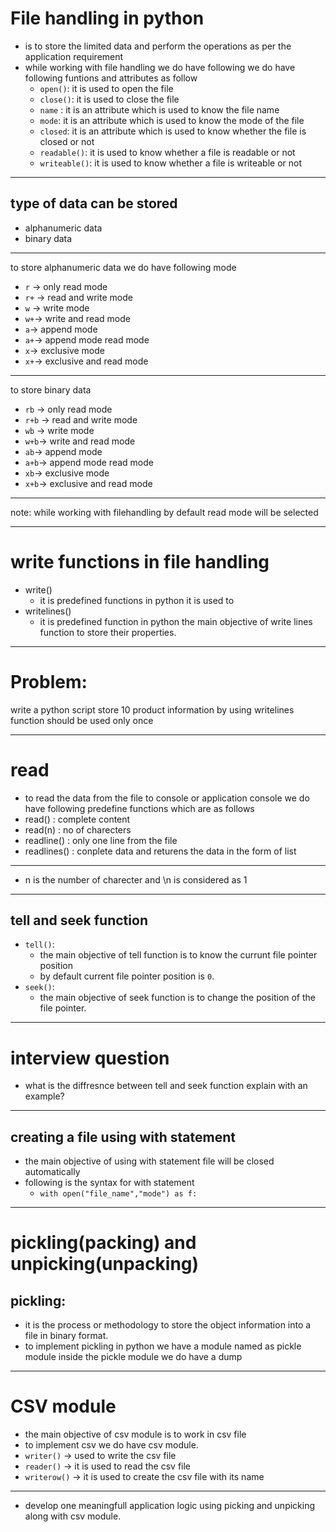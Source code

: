 # File handling in python 
- is to store the limited data and perform the operations as per the application requirement
- while working with file handling we do have following we do have following funtions and attributes as follow
    - `open()`: it is used to open the file
    - `close()`: it is used to close the file
    - `name` : it is an attribute which is used to know the file name
    - `mode`: it is an attribute which is used to know the mode of the file
    - `closed`: it is an attribute which is used to know whether the file is closed or not
    - `readable()`: it is used to know whether a file is readable or not
    - `writeable()`: it is used to know whether a file is writeable or not
---
## type of data can be stored
- alphanumeric data
- binary data
---
to store alphanumeric data we do have following mode
- `r` -> only read mode
- `r+` -> read and write mode
- `w` -> write mode
- `w+`-> write and read mode
- `a`-> append mode
- `a+`-> append mode read mode
- `x`-> exclusive mode
- `x+`-> exclusive and read mode
--- 
to store binary data
- `rb` -> only read mode
- `r+b` -> read and write mode
- `wb` -> write mode
- `w+b`-> write and read mode
- `ab`-> append mode
- `a+b`-> append mode read mode
- `xb`-> exclusive mode
- `x+b`-> exclusive and read mode
---
note: while working with filehandling by default read mode will be selected 

---

# write functions in file handling
- write()
  - it is predefined functions in python it is used to 
- writelines()
  - it is predefined function in python the main objective of write lines function to store their properties.

---
# Problem:
write a python script store 10 product information by using writelines function should be used only once

---
# read
- to read the data from the file to console or application console we do have following predefine functions which are as follows
- read() : complete content
- read(n) : no of charecters
- readline() : only one line from the file
- readlines() : conplete data and returens the data in the form of list 
---

- n is the number of charecter and \n is considered as 1 



---
## tell and seek function
- `tell()`:
  - the main objective of tell function is to know the currunt file pointer position
  - by default current file pointer position is `0`.
- `seek()`:
  - the main objective of seek function is to change the position of the file pointer.


---
# interview question
- what is the diffresnce between tell and seek function explain with an example?

---

## creating a file using with statement 
- the main objective of using with statement file will be closed automatically 
- following is the syntax for with statement
  - `with open("file_name","mode") as f:`


---
# pickling(packing) and unpicking(unpacking)
## pickling:
- it is the process or methodology to store the object information into a file in binary format.
- to implement pickling in python we have a module named as pickle module inside the pickle module we do have a dump  


---
# CSV module
- the main objective of csv module is to work in csv file 
- to implement csv we do have csv module.
- `writer()` -> used to write the csv file
- `reader()` -> it is used to read the csv file
- `writerow()` -> it is used to create the csv file with its name
---
- develop one meaningfull application logic using picking and unpicking along with csv module.
